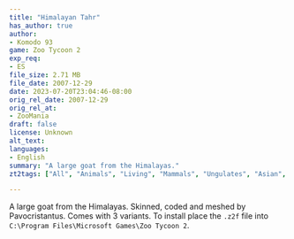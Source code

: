 ```yaml
---
title: "Himalayan Tahr"
has_author: true
author: 
- Komodo 93
game: Zoo Tycoon 2
exp_req: 
- ES
file_size: 2.71 MB
file_date: 2007-12-29
date: 2023-07-20T23:04:46-08:00
orig_rel_date: 2007-12-29
orig_rel_at: 
- ZooMania
draft: false
license: Unknown
alt_text: 
languages:
- English
summary: "A large goat from the Himalayas."
zt2tags: ["All", "Animals", "Living", "Mammals", "Ungulates", "Asian", "ZT2", "Endangered Species"]

---
```


A large goat from the Himalayas. Skinned, coded and meshed by Pavocristantus.  Comes with 3 variants. To install place the `.z2f` file into `C:\Program Files\Microsoft Games\Zoo Tycoon 2`.
